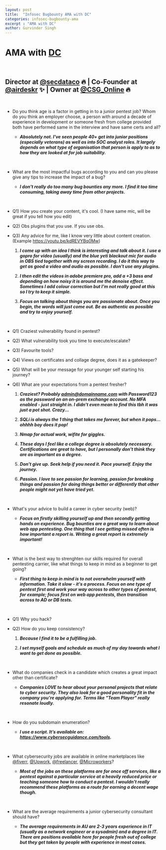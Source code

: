 ```yaml
---
layout: post
title:  "Infosec Bugbounty AMA with DC"
categories: infosec-bugbounty-ama
excerpt : "AMA with DC"
author: Gurvinder Singh
---
```


# AMA with [DC](https://twitter.com/dccybersec)

<br>

## Director at [@secdataco](https://twitter.com/secdataco) 🔥 | Co-Founder at [@airdeskr](https://twitter.com/airdeskr) ✨ | Owner at [@CSG_Online](https://twitter.com/CSG_Online) 🔥

<br>

 - Do you think age is a factor in getting in to a junior pentest job? Whom do you think an employer choose, a person with around a decade of experience in development or someone fresh from college provided both have performed same in the interview and have same certs and all?

   - ***Absolutely not. I've seen people 40+ get into junior positions (especially veterans) as well as into SOC analyst roles. It largely depends on what type of organisation that person is apply to as to how they are looked at for job suitability.***

<br>

 - What are the most impactful bugs according to you and can you please give any tips to increase the impact of a bug?

   - ***I don't really do too many bug bounties any more. I find it too time consuming, taking away time from other projects.***

<br>

 - Q1) How you create your content, it's cool. (I have same mic, will be great if you tell how you edit) 

 - Q2) Obs plugins that you use. If you use obs.

 - Q3) Any advice for me, like I know very little about content creation. (Example <https://youtu.be/kdREVYBq0Mw>)

   1. ***I come up with an idea I think is interesting and talk about it. I use a gopro for video (usually) and the blue yeti blackout mic for audio in OBS tied together with my screen recording. I do it this way to get as good a video and audio as possible. I don't use any plugins.***

   2. ***I then edit the videos in adobe premiere pro, add a +3 bass and depending on how noisy it is around me the denoise effect. Sometimes I add colour correction but I'm not really good at this so I try to keep it simple.***

   3. ***Focus on talking about things you are passionate about. Once you begin, the words will just come out. Be as authentic as possible and try to enjoy yourself.***

<br>

 - Q1) Craziest vulnerability found in pentest?

 - Q2) What vulnerability took you time to execute/escalate?

 - Q3) Favourite tools?

 - Q4) Views on certificates and collage degree, does it as a gatekeeper?

 - Q5) What will be your message for your younger self starting his journey?

 - Q6) What are your expectations from a pentest fresher?

   1. ***Craziest? Probably admin@domainname.com with Password123 as the password on an on-prem exchange account. No MFA enabled - just straight in. I didn't even mean to find this tbh it was just a pot shot. Crazy...***

   2. ***SQLi is always the 1 thing that takes me forever, but when it pops... ohhhh boy does it pop!***

   3. ***Nmap for actual work, wifite for giggles.***

   4. ***These days I feel like a college degree is absolutely necessary. Certifications are great to have, but I personally don't think they are as important as a degree.***

   5. ***Don't give up. Seek help if you need it. Pace yourself. Enjoy the journey.***

   6. ***Passion. I love to see passion for learning, passion for breaking things and passion for doing things better or differently that other people might not yet have tried yet.***

<br>

 - What's your advice to build a career in cyber security (web)?

   - ***Focus on firstly skilling yourself up and then secondly getting hands on experience. Bug bounties are a great way to learn about web app pentesting. One thing that I see getting missed often is how important a report is. Writing a great report is extremely important!***

<br>

 - What is the best way to strenghten our skills required for overall pentesting carrier, like what things to keep in mind as a beginner to get going?

   - ***First thing to keep in mind is to not overwhelm yourself with information. Take it slow - it's a process. Focus on one type of pentest first and work your way across to other types of pentest, for example; focus first on web app pentests, then transition across to AD or DB tests.***

<br>

 - Q1) Why you hack?

 - Q2) How do you keep consistency?

   1. ***Because I find it to be a fulfilling job.***

   2. ***I set myself goals and schedule as much of my day towards what I want to get done as possible.***

<br>

 - What do companies check in a candidate which creates a great impact other than certificate?

   - ***Companies LOVE to hear about your personal projects that relate to cyber security. They also look for a good personality fit in the company you're applying for. Terms like "Team Player" really resonate loudly.***

<br>

 - How do you subdomain enumeration?

   - ***I use a script. It’s available on: <https://www.cybersecguidance.com/tools>.***

<br>

 - What cybersecurity jobs are available in online marketplaces like [@fiverr](https://twitter.com/fiverr), [@Upwork](https://twitter.com/Upwork), [@freelancer](https://twitter.com/freelancer), [@Microworkers](https://twitter.com/Microworkers)?

   - ***Most of the jobs on these platforms are for once off services, like a pentest against a particular service at a heavily reduced price or teaching someone how to conduct a pentest. I wouldn't really recommend these platforms as a route for earning a decent wage though.***

<br>

 - What are the average requirements a junior cybersecurity consultant should have?

   - ***The average requirements in AU are 2-3 years experience in IT (usually as a network engineer or a sysadmin) and a degree in IT. There are positions available here for people fresh out of college but they get taken by people with experience in most cases.***
